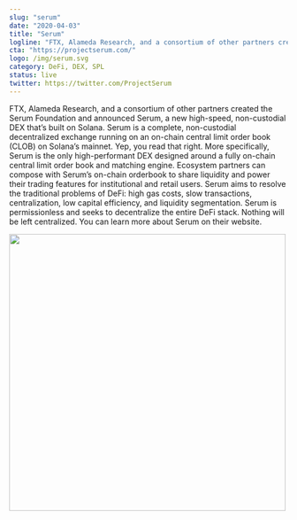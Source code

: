 ```yaml
---
slug: "serum"
date: "2020-04-03"
title: "Serum"
logline: "FTX, Alameda Research, and a consortium of other partners created the Serum Foundation and announced Serum, a new high-speed, non-custodial DEX that’s built on Solana."
cta: "https://projectserum.com/"
logo: /img/serum.svg
category: DeFi, DEX, SPL
status: live
twitter: https://twitter.com/ProjectSerum
---
```


FTX, Alameda Research, and a consortium of other partners created the Serum Foundation and announced Serum, a new high-speed, non-custodial DEX that’s built on Solana. Serum is a complete, non-custodial decentralized exchange running on an on-chain central limit order book (CLOB) on Solana’s mainnet. Yep, you read that right.
More specifically, Serum is the only high-performant DEX designed around a fully on-chain central limit order book and matching engine. Ecosystem partners can compose with Serum’s on-chain orderbook to share liquidity and power their trading features for institutional and retail users.
Serum aims to resolve the traditional problems of DeFi: high gas costs, slow transactions, centralization, low capital efficiency, and liquidity segmentation. Serum is permissionless and seeks to decentralize the entire DeFi stack. Nothing will be left centralized.
You can learn more about Serum on their website.

<img src="/img/ftx.png" height="500px">
